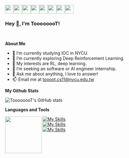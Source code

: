 <img src="https://emojis.slackmojis.com/emojis/images/1643514525/5197/party_blob.gif?1643514525" align="center" width="28" /><img src="https://emojis.slackmojis.com/emojis/images/1643514525/5197/party_blob.gif?1643514525" align="center" width="28" /><img src="https://emojis.slackmojis.com/emojis/images/1643514525/5197/party_blob.gif?1643514525" align="center" width="28" /><img src="https://emojis.slackmojis.com/emojis/images/1643514525/5197/party_blob.gif?1643514525" align="center" width="28" /><img src="https://emojis.slackmojis.com/emojis/images/1643514525/5197/party_blob.gif?1643514525" align="center" width="28" /><img src="https://emojis.slackmojis.com/emojis/images/1643514525/5197/party_blob.gif?1643514525" align="center" width="28" /><img src="https://emojis.slackmojis.com/emojis/images/1643514525/5197/party_blob.gif?1643514525" align="center" width="28" /><img src="https://emojis.slackmojis.com/emojis/images/1643514525/5197/party_blob.gif?1643514525" align="center" width="28" />
<h3> Hey 👋, I'm ToooooooT!</h3>

<br />

**About Me**
- 💼 I’m currently studying IOC in NYCU.
- 🌱 I’m currently exploring Deep Reinforcement Learning.
- 🥰 My interests are RL, deep learning.
- 🎯 I’m seeking an software or AI engineer internship.
- 💬 Ask me about anything, I love to answer!
- 📫 Email me at [toooot.cs11@nycu.edu.tw](mailto:toooot.cs11@nycu.edu.tw)

**My Github Stats**  

![ToooooooT's GitHub stats](https://github-readme-stats.vercel.app/api?username=ToooooooT&count_private=true&show_icons=true&rank_icon=true&theme=github)

**Languages and Tools**  

<img align="left" style="display:inline" src="http://github-profile-summary-cards.vercel.app/api/cards/most-commit-language?username=ToooooooT&theme=github" height="120px"></img>


[![My Skills](https://skillicons.dev/icons?i=c,cpp,python)](https://skillicons.dev)
<br />
[![My Skills](https://skillicons.dev/icons?i=git,pytorch,linux)](https://skillicons.dev)
<br />
[![My Skills](https://skillicons.dev/icons?i=latex,vim)](https://skillicons.dev)

<br />
